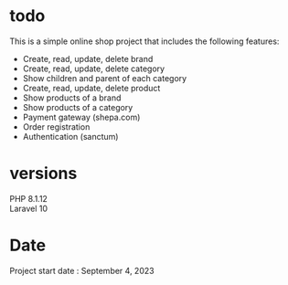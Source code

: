 # todo
This is a simple online shop project that includes the following features:
<br>
- Create, read, update, delete brand
- Create, read, update, delete category
- Show children and parent of each category
- Create, read, update, delete product
- Show products of a brand
- Show products of a category
- Payment gateway (shepa.com)
- Order registration
- Authentication (sanctum)

# versions
PHP 8.1.12
<br>
Laravel 10

# Date
Project start date : September 4, 2023

